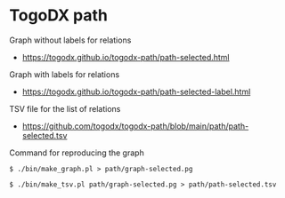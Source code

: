 # TogoDX path

Graph without labels for relations
* https://togodx.github.io/togodx-path/path-selected.html

Graph with labels for relations
* https://togodx.github.io/togodx-path/path-selected-label.html

TSV file for the list of relations
* https://github.com/togodx/togodx-path/blob/main/path/path-selected.tsv

Command for reproducing the graph
```
$ ./bin/make_graph.pl > path/graph-selected.pg
```
```
$ ./bin/make_tsv.pl path/graph-selected.pg > path/path-selected.tsv
```
